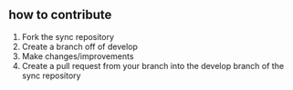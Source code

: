 ## how to contribute
1. Fork the sync repository
2. Create a branch off of develop
3. Make changes/improvements
4. Create a pull request from your branch into the develop branch of the sync repository

